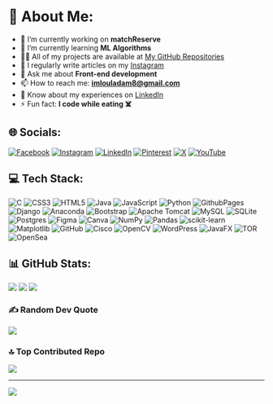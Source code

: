# 💫 About Me:
- 🔭 I’m currently working on **matchReserve**
- 🌱 I’m currently learning **ML Algorithms**
- 👨‍💻 All of my projects are available at [My GitHub Repositories](https://github.com/ADAMFUTUR?tab=repositories)
- 📝 I regularly write articles on my [Instagram](https://www.instagram.com/aimlwool/)
- 💬 Ask me about **Front-end development**
- 📫 How to reach me: **imlouladam8@gmail.com**
- 📄 Know about my experiences on [LinkedIn](https://www.linkedin.com/in/adam-imloul-050057225/)
- ⚡ Fun fact: **I code while eating ☠️**

## 🌐 Socials:
[![Facebook](https://img.shields.io/badge/Facebook-%231877F2.svg?logo=Facebook&logoColor=white)](https://www.facebook.com/adam.imloul/) 
[![Instagram](https://img.shields.io/badge/Instagram-%23E4405F.svg?logo=Instagram&logoColor=white)](https://www.instagram.com/imlwool/) 
[![LinkedIn](https://img.shields.io/badge/LinkedIn-%230077B5.svg?logo=linkedin&logoColor=white)](https://www.linkedin.com/in/adam-imloul-050057225/) 
[![Pinterest](https://img.shields.io/badge/Pinterest-%23E60023.svg?logo=Pinterest&logoColor=white)](https://www.pinterest.com/lkhatr22/) 
[![X](https://img.shields.io/badge/X-black.svg?logo=X&logoColor=white)](https://x.com/AdamImloul) 
[![YouTube](https://img.shields.io/badge/YouTube-%23FF0000.svg?logo=YouTube&logoColor=white)](https://www.youtube.com/@imlwoolchannel883) 

## 💻 Tech Stack:
![C](https://img.shields.io/badge/c-%2300599C.svg?style=for-the-badge&logo=c&logoColor=white) 
![CSS3](https://img.shields.io/badge/css3-%231572B6.svg?style=for-the-badge&logo=css3&logoColor=white) 
![HTML5](https://img.shields.io/badge/html5-%23E34F26.svg?style=for-the-badge&logo=html5&logoColor=white) 
![Java](https://img.shields.io/badge/java-%23ED8B00.svg?style=for-the-badge&logo=openjdk&logoColor=white) 
![JavaScript](https://img.shields.io/badge/javascript-%23323330.svg?style=for-the-badge&logo=javascript&logoColor=%23F7DF1E) 
![Python](https://img.shields.io/badge/python-3670A0?style=for-the-badge&logo=python&logoColor=ffdd54) 
![GithubPages](https://img.shields.io/badge/github%20pages-121013?style=for-the-badge&logo=github&logoColor=white) 
![Django](https://img.shields.io/badge/django-%23092E20.svg?style=for-the-badge&logo=django&logoColor=white) 
![Anaconda](https://img.shields.io/badge/Anaconda-%2344A833.svg?style=for-the-badge&logo=anaconda&logoColor=white) 
![Bootstrap](https://img.shields.io/badge/bootstrap-%238511FA.svg?style=for-the-badge&logo=bootstrap&logoColor=white) 
![Apache Tomcat](https://img.shields.io/badge/apache%20tomcat-%23F8DC75.svg?style=for-the-badge&logo=apache-tomcat&logoColor=black) 
![MySQL](https://img.shields.io/badge/mysql-4479A1.svg?style=for-the-badge&logo=mysql&logoColor=white) 
![SQLite](https://img.shields.io/badge/sqlite-%2307405e.svg?style=for-the-badge&logo=sqlite&logoColor=white) 
![Postgres](https://img.shields.io/badge/postgres-%23316192.svg?style=for-the-badge&logo=postgresql&logoColor=white) 
![Figma](https://img.shields.io/badge/figma-%23F24E1E.svg?style=for-the-badge&logo=figma&logoColor=white) 
![Canva](https://img.shields.io/badge/Canva-%2300C4CC.svg?style=for-the-badge&logo=Canva&logoColor=white) 
![NumPy](https://img.shields.io/badge/numpy-%23013243.svg?style=for-the-badge&logo=numpy&logoColor=white) 
![Pandas](https://img.shields.io/badge/pandas-%23150458.svg?style=for-the-badge&logo=pandas&logoColor=white) 
![scikit-learn](https://img.shields.io/badge/scikit--learn-%23F7931E.svg?style=for-the-badge&logo=scikit-learn&logoColor=white) 
![Matplotlib](https://img.shields.io/badge/Matplotlib-%23ffffff.svg?style=for-the-badge&logo=Matplotlib&logoColor=black) 
![GitHub](https://img.shields.io/badge/github-%23121011.svg?style=for-the-badge&logo=github&logoColor=white) 
![Cisco](https://img.shields.io/badge/cisco-%23049fd9.svg?style=for-the-badge&logo=cisco&logoColor=black) 
![OpenCV](https://img.shields.io/badge/opencv-%23white.svg?style=for-the-badge&logo=opencv&logoColor=white) 
![WordPress](https://img.shields.io/badge/WordPress-%23117AC9.svg?style=for-the-badge&logo=WordPress&logoColor=white) 
![JavaFX](https://img.shields.io/badge/javafx-%23FF0000.svg?style=for-the-badge&logo=javafx&logoColor=white) 
![TOR](https://img.shields.io/badge/tor-%237E4798.svg?style=for-the-badge&logo=tor-project&logoColor=white) 
![OpenSea](https://img.shields.io/badge/OpenSea-%232081E2.svg?style=for-the-badge&logo=opensea&logoColor=white)

## 📊 GitHub Stats:
![](https://github-readme-stats.vercel.app/api?username=ADAMFUTUR&theme=one_dark_pro&hide_border=false&include_all_commits=true&count_private=true)
![](https://github-readme-streak-stats.herokuapp.com/?user=ADAMFUTUR&theme=one_dark_pro&hide_border=false)
![](https://github-readme-stats.vercel.app/api/top-langs/?username=ADAMFUTUR&theme=one_dark_pro&hide_border=false&include_all_commits=true&count_private=true&layout=compact)

### ✍️ Random Dev Quote
![](https://quotes-github-readme.vercel.app/api?type=horizontal&theme=radical)

### 🔝 Top Contributed Repo
![](https://github-contributor-stats.vercel.app/api?username=ADAMFUTUR&limit=5&theme=dark&combine_all_yearly_contributions=true)

---
[![](https://visitcount.itsvg.in/api?id=ADAMFUTUR&icon=0&color=0)](https://visitcount.itsvg.in)

<!-- Proudly created with GPRM ( https://gprm.itsvg.in ) -->
